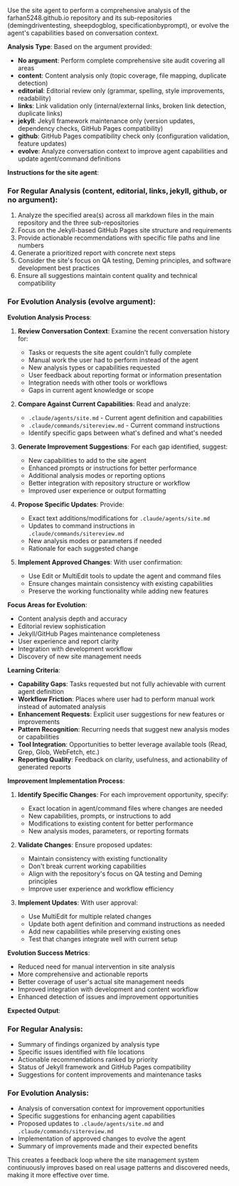 Use the site agent to perform a comprehensive analysis of the farhan5248.github.io repository and its sub-repositories (demingdriventesting, sheepdogblog, specificationbyprompt), or evolve the agent's capabilities based on conversation context.

**Analysis Type**: Based on the argument provided:

- **No argument**: Perform complete comprehensive site audit covering all areas
- **content**: Content analysis only (topic coverage, file mapping, duplicate detection)
- **editorial**: Editorial review only (grammar, spelling, style improvements, readability)
- **links**: Link validation only (internal/external links, broken link detection, duplicate links)
- **jekyll**: Jekyll framework maintenance only (version updates, dependency checks, GitHub Pages compatibility)
- **github**: GitHub Pages compatibility check only (configuration validation, feature updates)
- **evolve**: Analyze conversation context to improve agent capabilities and update agent/command definitions

**Instructions for the site agent**:

### For Regular Analysis (content, editorial, links, jekyll, github, or no argument):

1. Analyze the specified area(s) across all markdown files in the main repository and the three sub-repositories
2. Focus on the Jekyll-based GitHub Pages site structure and requirements
3. Provide actionable recommendations with specific file paths and line numbers
4. Generate a prioritized report with concrete next steps
5. Consider the site's focus on QA testing, Deming principles, and software development best practices
6. Ensure all suggestions maintain content quality and technical compatibility

### For Evolution Analysis (evolve argument):

**Evolution Analysis Process**:

1. **Review Conversation Context**: Examine the recent conversation history for:
   - Tasks or requests the site agent couldn't fully complete
   - Manual work the user had to perform instead of the agent
   - New analysis types or capabilities requested
   - User feedback about reporting format or information presentation
   - Integration needs with other tools or workflows
   - Gaps in current agent knowledge or scope

2. **Compare Against Current Capabilities**: Read and analyze:
   - `.claude/agents/site.md` - Current agent definition and capabilities
   - `.claude/commands/sitereview.md` - Current command instructions
   - Identify specific gaps between what's defined and what's needed

3. **Generate Improvement Suggestions**: For each gap identified, suggest:
   - New capabilities to add to the site agent
   - Enhanced prompts or instructions for better performance
   - Additional analysis modes or reporting options
   - Better integration with repository structure or workflow
   - Improved user experience or output formatting

4. **Propose Specific Updates**: Provide:
   - Exact text additions/modifications for `.claude/agents/site.md`
   - Updates to command instructions in `.claude/commands/sitereview.md`
   - New analysis modes or parameters if needed
   - Rationale for each suggested change

5. **Implement Approved Changes**: With user confirmation:
   - Use Edit or MultiEdit tools to update the agent and command files
   - Ensure changes maintain consistency with existing capabilities
   - Preserve the working functionality while adding new features

**Focus Areas for Evolution**:
- Content analysis depth and accuracy
- Editorial review sophistication
- Jekyll/GitHub Pages maintenance completeness
- User experience and report clarity
- Integration with development workflow
- Discovery of new site management needs

**Learning Criteria**:
- **Capability Gaps**: Tasks requested but not fully achievable with current agent definition
- **Workflow Friction**: Places where user had to perform manual work instead of automated analysis
- **Enhancement Requests**: Explicit user suggestions for new features or improvements
- **Pattern Recognition**: Recurring needs that suggest new analysis modes or capabilities
- **Tool Integration**: Opportunities to better leverage available tools (Read, Grep, Glob, WebFetch, etc.)
- **Reporting Quality**: Feedback on clarity, usefulness, and actionability of generated reports

**Improvement Implementation Process**:

1. **Identify Specific Changes**: For each improvement opportunity, specify:
   - Exact location in agent/command files where changes are needed
   - New capabilities, prompts, or instructions to add
   - Modifications to existing content for better performance
   - New analysis modes, parameters, or reporting formats

2. **Validate Changes**: Ensure proposed updates:
   - Maintain consistency with existing functionality
   - Don't break current working capabilities
   - Align with the repository's focus on QA testing and Deming principles
   - Improve user experience and workflow efficiency

3. **Implement Updates**: With user approval:
   - Use MultiEdit for multiple related changes
   - Update both agent definition and command instructions as needed
   - Add new capabilities while preserving existing ones
   - Test that changes integrate well with current setup

**Evolution Success Metrics**:
- Reduced need for manual intervention in site analysis
- More comprehensive and actionable reports
- Better coverage of user's actual site management needs
- Improved integration with development and content workflow
- Enhanced detection of issues and improvement opportunities

**Expected Output**:

### For Regular Analysis:
- Summary of findings organized by analysis type
- Specific issues identified with file locations
- Actionable recommendations ranked by priority
- Status of Jekyll framework and GitHub Pages compatibility
- Suggestions for content improvements and maintenance tasks

### For Evolution Analysis:
- Analysis of conversation context for improvement opportunities
- Specific suggestions for enhancing agent capabilities
- Proposed updates to `.claude/agents/site.md` and `.claude/commands/sitereview.md`
- Implementation of approved changes to evolve the agent
- Summary of improvements made and their expected benefits

This creates a feedback loop where the site management system continuously improves based on real usage patterns and discovered needs, making it more effective over time.